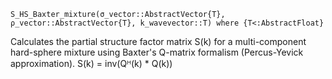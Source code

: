 ```
S_HS_Baxter_mixture(σ_vector::AbstractVector{T}, ρ_vector::AbstractVector{T}, k_wavevector::T) where {T<:AbstractFloat}
```

Calculates the partial structure factor matrix S(k) for a multi-component hard-sphere mixture using Baxter's Q-matrix formalism (Percus-Yevick approximation). S(k) = inv(Qᴴ(k) * Q(k))
